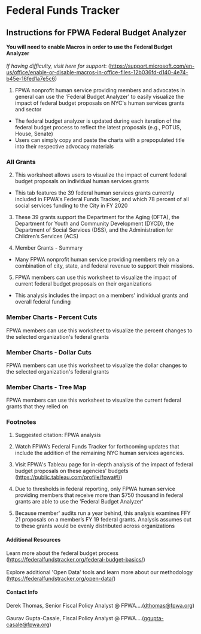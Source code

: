 # Federal Funds Tracker
## Instructions for FPWA Federal Budget Analyzer	

**You will need to enable Macros in order to use the Federal Budget Analyzer**</br>										
 *If having difficulty, visit here for support*: (https://support.microsoft.com/en-us/office/enable-or-disable-macros-in-office-files-12b036fd-d140-4e74-b45e-16fed1a7e5c6)										
1. FPWA nonprofit human service providing members and advocates in general can use the 'Federal Budget Analyzer' to easily visualize the impact of federal budget proposals on NYC's human services grants and sector											
* The federal budget analyzer is updated during each iteration of the federal budget process to reflect the latest proposals (e.g., POTUS, House, Senate)		
* Users can simply copy and paste the charts with a prepopulated title into their respective advocacy materials											
											
### All Grants 											
2. This worksheet allows users to visualize the impact of current federal budget proposals on individual human services grants						
* This tab features the 39 federal human services grants currently included in FPWA's Federal Funds Tracker, and which 78 percent of all social services funding to the City in FY 2020											
3. These 39 grants support the Department for the Aging (DFTA), the Department for Youth and Community Development (DYCD), the Department of Social Services (DSS), and the Administration for Children’s Services (ACS)</br>											
											
4. Member Grants - Summary											
* Many FPWA nonprofit human service providing members rely on a combination of city, state, and federal revenue to support their missions.
5. FPWA members can use this worksheet to visualize the impact of current federal budget proposals on their organizations</br>					
* This analysis includes the impact on a members' individual grants and overall federal funding											
											
### Member Charts - Percent Cuts											
FPWA members can use this worksheet to visualize the percent changes to the selected organization's federal grants																						
### Member Charts - Dollar Cuts											
FPWA members can use this worksheet to visualize the dollar changes to the selected organization's federal grants											
											
### Member Charts - Tree Map											
FPWA members can use this worksheet to visualize the current federal grants that they relied on											
											
											
### Footnotes											
1. Suggested citation: FPWA analysis</br>	

2. Watch FPWA’s Federal Funds Tracker for forthcoming updates that include the addition of the remaining NYC human services agencies.</br>									
3. Visit FPWA's Tableau page for in-depth analysis of the impact of federal budget proposals on these agencies' budgets (https://public.tableau.com/profile/fpwa#!/)</br>

4. Due to thresholds in federal reporting, only FPWA human service providing members that receive more than $750 thousand in federal grants are able to use the 'Federal Budget Analyzer'

5. Because member' audits run a year behind, this analysis examines FFY 21 proposals on a member’s FY 19 federal grants. Analysis assumes cut to these grants would be evenly distributed across organizations											
											
#### Additional Resources											
Learn more about the federal budget process  (https://federalfundstracker.org/federal-budget-basics/)</br>								
Explore additional 'Open Data' tools and learn more about our methodology (https://federalfundstracker.org/open-data/)									
											
#### Contact Info											
Derek Thomas, Senior Fiscal Policy Analyst @ FPWA....(dthomas@fpwa.org)</br>								
Gaurav Gupta-Casale, Fiscal Policy Analyst @ FPWA....(ggupta-casale@fpwa.org)									

